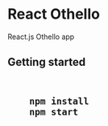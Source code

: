 <h1>React Othello</h1>
React.js Othello app

<h2>Getting started<h2>
<pre>
  <code class="console">
    npm install
    npm start
  </code>
</pre>
